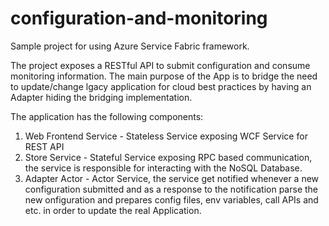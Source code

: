 # configuration-and-monitoring
Sample project for using Azure Service Fabric framework.

The project exposes a RESTful API to submit configuration and consume monitoring information.
The main purpose of the App is to bridge the need to update/change lgacy application for cloud best practices by having an Adapter hiding the bridging implementation.

The application has the following components:
1. Web Frontend Service - Stateless Service exposing WCF Service for REST API
2. Store Service - Stateful Service exposing RPC based communication, the service is responsible for interacting with the NoSQL Database.
3. Adapter Actor - Actor Service, the service get notified whenever a new configuration submitted and as a response to the notification parse the new onfiguration and prepares config files, env variables, call APIs and etc. in order to update the real Application.
